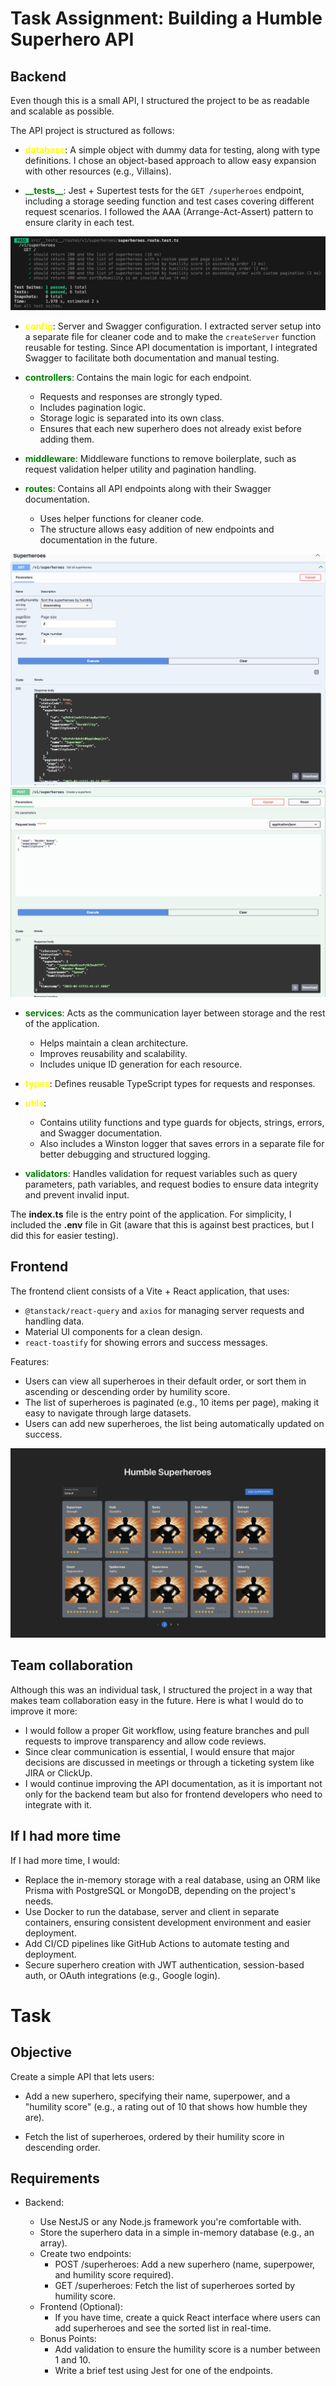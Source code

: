 # Task Assignment: Building a Humble Superhero API

## Backend

Even though this is a small API, I structured the project to be as readable and scalable as possible.

The API project is structured as follows:

- <span style="color:yellow">**database**</span>: A simple object with dummy data for testing, along with type definitions.
  I chose an object-based approach to allow easy expansion with other resources (e.g., Villains).

- <span style="color:green">**\_\_tests\_\_**</span>: Jest + Supertest tests for the `GET /superheroes` endpoint, including a storage seeding function and test cases covering different request scenarios. I followed the AAA (Arrange-Act-Assert) pattern to ensure clarity in each test.

![Passing tests](/media/tests.png)

- <span style="color:yellow">**config**</span>: Server and Swagger configuration.
  I extracted server setup into a separate file for cleaner code and to make the `createServer` function reusable for testing.
  Since API documentation is important, I integrated Swagger to facilitate both documentation and manual testing.

- <span style="color:green">**controllers**</span>: Contains the main logic for each endpoint.

  - Requests and responses are strongly typed.
  - Includes pagination logic.
  - Storage logic is separated into its own class.
  - Ensures that each new superhero does not already exist before adding them.

- <span style="color:green">**middleware**</span>: Middleware functions to remove boilerplate, such as request validation helper utility and pagination handling.

- <span style="color:green">**routes**</span>: Contains all API endpoints along with their Swagger documentation.
  - Uses helper functions for cleaner code.
  - The structure allows easy addition of new endpoints and documentation in the future.

![Swagger GET](/media/getSuperheroes_swagger.png)
![Swagger POST](/media/createSuperhero_swagger.png)

- <span style="color:green">**services**</span>: Acts as the communication layer between storage and the rest of the application.

  - Helps maintain a clean architecture.
  - Improves reusability and scalability.
  - Includes unique ID generation for each resource.

- <span style="color:yellow">**types**</span>: Defines reusable TypeScript types for requests and responses.

- <span style="color:yellow">**utils**</span>:

  - Contains utility functions and type guards for objects, strings, errors, and Swagger documentation.
  - Also includes a Winston logger that saves errors in a separate file for better debugging and structured logging.

- <span style="color:green">**validators**</span>: Handles validation for request variables such as query parameters, path variables, and request bodies to ensure data integrity and prevent invalid input.

The **index.ts** file is the entry point of the application.
For simplicity, I included the **.env** file in Git (aware that this is against best practices, but I did this for easier testing).

## Frontend

The frontend client consists of a Vite + React application, that uses:

- `@tanstack/react-query` and `axios` for managing server requests and handling data.
- Material UI components for a clean design.
- `react-toastify` for showing errors and success messages.

Features:

- Users can view all superheroes in their default order, or sort them in ascending or descending order by humility score.
- The list of superheroes is paginated (e.g., 10 items per page), making it easy to navigate through large datasets.
- Users can add new superheroes, the list being automatically updated on success.

![Frontend](/media/frontend.png)

## Team collaboration

Although this was an individual task, I structured the project in a way that makes team collaboration easy in the future. Here is what I would do to improve it more:

- I would follow a proper Git workflow, using feature branches and pull requests to improve transparency and allow code reviews.
- Since clear communication is essential, I would ensure that major decisions are discussed in meetings or through a ticketing system like JIRA or ClickUp.
- I would continue improving the API documentation, as it is important not only for the backend team but also for frontend developers who need to integrate with it.

## If I had more time

If I had more time, I would:

- Replace the in-memory storage with a real database, using an ORM like Prisma with PostgreSQL or MongoDB, depending on the project's needs.
- Use Docker to run the database, server and client in separate containers, ensuring consistent development environment and easier deployment.
- Add CI/CD pipelines like GitHub Actions to automate testing and deployment.
- Secure superhero creation with JWT authentication, session-based auth, or OAuth integrations (e.g., Google login).

# Task

## Objective

Create a simple API that lets users:

- Add a new superhero, specifying their name, superpower, and a "humility score" (e.g., a rating out of 10 that shows how humble they are).

- Fetch the list of superheroes, ordered by their humility score in descending order.

## Requirements

- Backend:

  - Use NestJS or any Node.js framework you're comfortable with.
  - Store the superhero data in a simple in-memory database (e.g., an array).
  - Create two endpoints:
    - POST /superheroes: Add a new superhero (name, superpower, and humility score required).
    - GET /superheroes: Fetch the list of superheroes sorted by humility score.
  - Frontend (Optional):
    - If you have time, create a quick React interface where users can add superheroes and see the sorted list in real-time.
  - Bonus Points:
    - Add validation to ensure the humility score is a number between 1 and 10.
    - Write a brief test using Jest for one of the endpoints.
